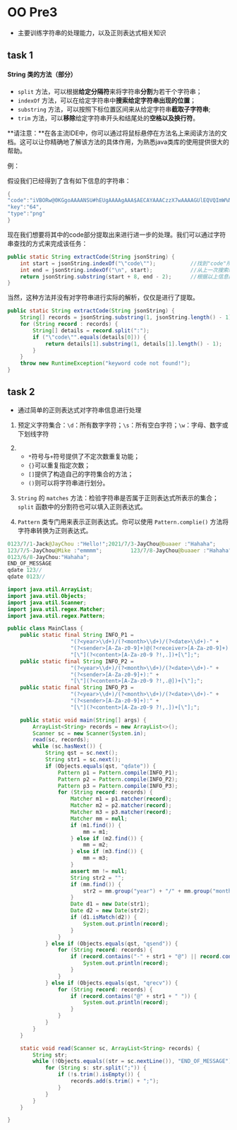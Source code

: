 # OO Pre3

* 主要训练字符串的处理能力，以及正则表达式相关知识



## task 1

#### String 类的方法（部分）

- `split` 方法，可以根据**给定分隔符**来将字符串**分割**为若干个字符串；
- `indexOf` 方法，可以在给定字符串中**搜索给定字符串出现的位置**；
- `substring` 方法，可以按照下标位置区间来从给定字符串**截取子字符串**;
- `trim` 方法，可以**移除**给定字符串开头和结尾处的**空格以及换行符**。

**请注意：**在各主流IDE中，你可以通过将鼠标悬停在方法名上来阅读方法的文档。这可以让你精确地了解该方法的具体作用，为熟悉java类库的使用提供很大的帮助。

例：

假设我们已经得到了含有如下信息的字符串：

```java
{
"code":"iVBORw@0KGgoAAAANSU#hEUgAAAAgAAA$AECAYAAACzzX7wAAAAGUlEQVQImW%NggID/DKjgPzYOLpqwAr^xWAAAbkwv1&EmB71QAAAABJRU5*ErkJggg==",
"key":"64",
"type":"png"
}
```

现在我们想要将其中的code部分提取出来进行进一步的处理。我们可以通过字符串查找的方式来完成该任务：

```java
public static String extractCode(String jsonString) {
    int start = jsonString.indexOf("\"code\"");           //找到"code"所在之处；
    int end = jsonString.indexOf("\n", start);            //从上一次搜索结果开始向后搜索换行符
    return jsonString.substring(start + 8, end - 2);      //根据以上信息截取子串并返回
}
```

当然，这种方法并没有对字符串进行实际的解析，仅仅是进行了提取。

```java
public static String extractCode(String jsonString) {
    String[] records = jsonString.substring(1, jsonString.length() - 1).split(","); //将输入的字符串按照逗号分割开
    for (String record : records) {
        String[] details = record.split(":");                                       //分离每个分割出的字符串中的名称与值（按照冒号进一步分割）
        if ("\"code\"".equals(details[0])) {                                        //判断数据名称是否为"code"
            return details[1].substring(1, details[1].length() - 1);                //返回该数据对应的值。
        }
    }
    throw new RuntimeException("keyword code not found!");                          //未找到，报错
}
```



## task 2

* 通过简单的正则表达式对字符串信息进行处理



1. 预定义字符集合：`\d`：所有数字字符；`\s`：所有空白字符；`\w`：字母、数字或下划线字符
2. * `*`符号与`+`符号提供了不定次数重复功能；
   * `{}`可以重复指定次数；
   * `[]`提供了构造自己的字符集合的方法；
   * `()`则可以将字符串进行划分。

3. `String` 的 `matches` 方法：检验字符串是否属于正则表达式所表示的集合；`split` 函数中的分割符也可以填入正则表达式。

4. `Pattern` 类专门用来表示正则表达式。你可以使用 `Pattern.complie()` 方法将字符串转换为正则表达式。



```java
0123/7/1-Jack@JayChou :"Hello!";2021/7/3-JayChou@buaaer :"Hahaha";
123/7/5-JayChou@Mike :"emmmm";         123/7/8-JayChou@buaaer :"Hahaha";
0123/6/8-JayChou:"Hahaha";
END_OF_MESSAGE
qdate 123//
qdate 0123//
```

```java
import java.util.ArrayList;
import java.util.Objects;
import java.util.Scanner;
import java.util.regex.Matcher;
import java.util.regex.Pattern;

public class MainClass {
    public static final String INFO_P1 =
                    "(?<year>\\d+)/(?<month>\\d+)/(?<date>\\d+)-" +
                    "(?<sender>[A-Za-z0-9]+)@(?<receiver>[A-Za-z0-9]+) :" +
                    "[\"](?<content>[A-Za-z0-9 ?!,.])+[\"];";
    public static final String INFO_P2 =
                    "(?<year>\\d+)/(?<month>\\d+)/(?<date>\\d+)-" +
                    "(?<sender>[A-Za-z0-9]+):" +
                    "[\"](?<content>[A-Za-z0-9 ?!,.@])+[\"];";
    public static final String INFO_P3 =
                    "(?<year>\\d+)/(?<month>\\d+)/(?<date>\\d+)-" +
                    "(?<sender>[A-Za-z0-9]+):" +
                    "[\"](?<content>[A-Za-z0-9 ?!,.])+[\"];";

    public static void main(String[] args) {
        ArrayList<String> records = new ArrayList<>();
        Scanner sc = new Scanner(System.in);
        read(sc, records);
        while (sc.hasNext()) {
            String qst = sc.next();
            String str1 = sc.next();
            if (Objects.equals(qst, "qdate")) {
                Pattern p1 = Pattern.compile(INFO_P1);
                Pattern p2 = Pattern.compile(INFO_P2);
                Pattern p3 = Pattern.compile(INFO_P3);
                for (String record: records) {
                    Matcher m1 = p1.matcher(record);
                    Matcher m2 = p2.matcher(record);
                    Matcher m3 = p3.matcher(record);
                    Matcher mm = null;
                    if (m1.find()) {
                        mm = m1;
                    } else if (m2.find()) {
                        mm = m2;
                    } else if (m3.find()) {
                        mm = m3;
                    }
                    assert mm != null;
                    String str2 = "";
                    if (mm.find()) {
                        str2 = mm.group("year") + "/" + mm.group("month") + "/" + mm.group("date");
                    }
                    Date d1 = new Date(str1);
                    Date d2 = new Date(str2);
                    if (d1.isMatch(d2)) {
                        System.out.println(record);
                    }
                }
            } else if (Objects.equals(qst, "qsend")) {
                for (String record: records) {
                    if (record.contains("-" + str1 + "@") || record.contains("-" + str1 + ":")) {
                        System.out.println(record);
                    }
                }
            } else if (Objects.equals(qst, "qrecv")) {
                for (String record: records) {
                    if (record.contains("@" + str1 + " ")) {
                        System.out.println(record);
                    }
                }
            }
        }
    }

    static void read(Scanner sc, ArrayList<String> records) {
        String str;
        while (!Objects.equals((str = sc.nextLine()), "END_OF_MESSAGE")) {
            for (String s: str.split(";")) {
                if (!s.trim().isEmpty()) {
                    records.add(s.trim() + ";");
                }
            }
        }
    }

}

```

